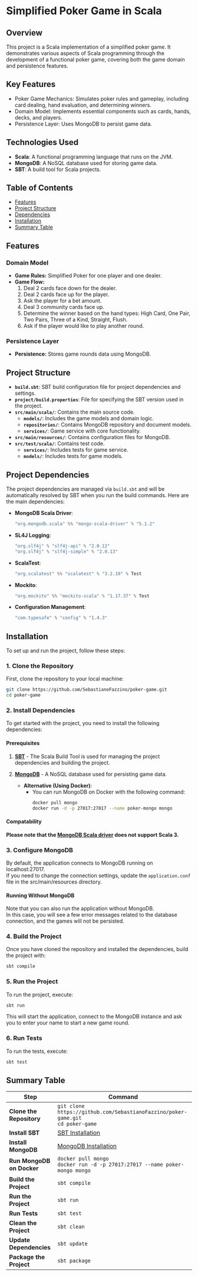 # Simplified Poker Game in Scala

## Overview

This project is a Scala implementation of a simplified poker game. It demonstrates various aspects of Scala programming through the development of a functional poker game, covering both the game domain and persistence features.

## Key Features
- Poker Game Mechanics: Simulates poker rules and gameplay, including card dealing, hand evaluation, and determining winners.
- Domain Model: Implements essential components such as cards, hands, decks, and players.
- Persistence Layer: Uses MongoDB to persist game data.

## Technologies Used
- **Scala**: A functional programming language that runs on the JVM.
- **MongoDB**: A NoSQL database used for storing game data.
- **SBT**: A build tool for Scala projects.

## Table of Contents

- [Features](#features)
- [Project Structure](#project-structure)
- [Dependencies](#project-dependencies)
- [Installation](#installation)
- [Summary Table](#summary-table)

## Features

### Domain Model
- **Game Rules:** Simplified Poker for one player and one dealer.
- **Game Flow:**
    1. Deal 2 cards face down for the dealer.
    2. Deal 2 cards face up for the player.
    3. Ask the player for a bet amount.
    4. Deal 3 community cards face up.
    5. Determine the winner based on the hand types: High Card, One Pair, Two Pairs, Three of a Kind, Straight, Flush.
    6. Ask if the player would like to play another round.

### Persistence Layer
- **Persistence:** Stores game rounds data using MongoDB.

## Project Structure

- **`build.sbt`**: SBT build configuration file for project dependencies and settings.
- **`project/build.properties`**: File for specifying the SBT version used in the project.
- **`src/main/scala/`**: Contains the main source code.
  - **`models/`**: Includes the game models and domain logic.
  - **`repositories/`**: Contains MongoDB repository and document models.
  - **`services/`**: Game service with core functionality.
- **`src/main/resources/`**: Contains configuration files for MongoDB.
- **`src/test/scala/`**: Contains test code.
  - **`services/`**: Includes tests for game service.
  - **`models/`**: Includes tests for game models.

## Project Dependencies

The project dependencies are managed via `build.sbt` and will be automatically resolved by SBT when you run the build commands. Here are the main dependencies:

- **MongoDB Scala Driver**:
  ```scala
  "org.mongodb.scala" %% "mongo-scala-driver" % "5.1.2"
  ```
- **SL4J Logging**:
  ```scala
  "org.slf4j" % "slf4j-api" % "2.0.12"
  "org.slf4j" % "slf4j-simple" % "2.0.13"
  ```
- **ScalaTest**:
  ```scala
  "org.scalatest" %% "scalatest" % "3.2.19" % Test
  ```
- **Mockito**:
  ```scala
  "org.mockito" %% "mockito-scala" % "1.17.37" % Test
  ```
- **Configuration Management**:
  ```scala
  "com.typesafe" % "config" % "1.4.3"
  ```

## Installation

To set up and run the project, follow these steps:

### 1. Clone the Repository

First, clone the repository to your local machine:

```sh
git clone https://github.com/SebastianoFazzino/poker-game.git
cd poker-game
```

### 2. Install Dependencies

To get started with the project, you need to install the following dependencies:

#### Prerequisites

1. **[SBT](https://www.scala-sbt.org/)** - The Scala Build Tool is used for managing the project dependencies and building the project.
  
2. **[MongoDB](https://www.mongodb.com/)** - A NoSQL database used for persisting game data.
    - **Alternative (Using Docker)**:
      - You can run MongoDB on Docker with the following command:
        ```bash
        docker pull mongo
        docker run -d -p 27017:27017 --name poker-mongo mongo
        ```
        
#### Compatability
**Please note that the [MongoDB Scala driver](https://www.mongodb.com/docs/languages/scala/scala-driver/current/installation/) does not support Scala 3.**

### 3. Configure MongoDB
By default, the application connects to MongoDB running on localhost:27017.
<br>
If you need to change the connection settings, update the `application.conf` file in the src/main/resources directory.

#### Running Without MongoDB
Note that you can also run the application without MongoDB.<br>In this case, you will see a few error messages related to the database connection, and the games will not be persisted.

### 4. Build the Project
Once you have cloned the repository and installed the dependencies, build the project with:

```sh
sbt compile
```

### 5. Run the Project
To run the project, execute:

```sh
sbt run
```
This will start the application, connect to the MongoDB instance and ask you to enter your name to start a new game round.

### 6. Run Tests
To run the tests, execute:

```sh
sbt test
```

## Summary Table

| Step                         | Command                                                                            |
|------------------------------|------------------------------------------------------------------------------------|
| **Clone the Repository**     | `git clone https://github.com/SebastianoFazzino/poker-game.git`<br>`cd poker-game` |
| **Install SBT**              | [SBT Installation](https://www.scala-sbt.org/)                                     |
| **Install MongoDB**          | [MongoDB Installation](https://www.mongodb.com/)                                   |
| **Run MongoDB on Docker**    | `docker pull mongo`<br>`docker run -d -p 27017:27017 --name poker-mongo mongo`     |
| **Build the Project**        | `sbt compile`                                                                      |
| **Run the Project**          | `sbt run`                                                                          |
| **Run Tests**                | `sbt test`                                                                         |
| **Clean the Project**        | `sbt clean`                                                                        |
| **Update Dependencies**      | `sbt update`                                                                       |
| **Package the Project**      | `sbt package`                                                                      |
